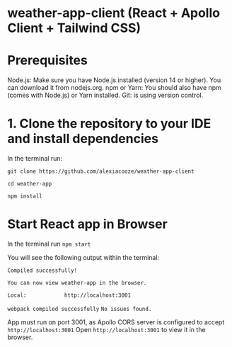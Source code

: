 # weather-app-client (React + Apollo Client + Tailwind CSS)

# Prerequisites

Node.js: Make sure you have Node.js installed (version 14 or higher). You can download it from nodejs.org.
npm or Yarn: You should also have npm (comes with Node.js) or Yarn installed.
Git: is using version control.


# 1. Clone the repository to your IDE and install dependencies 

In the terminal run:

`git clone https://github.com/alexiacooze/weather-app-client`

`cd weather-app`

`npm install`


# Start React app in Browser

In the terminal run
`npm start`

You will see the following output within the terminal:

`Compiled successfully!`

`You can now view weather-app in the browser.`

  `Local:            http://localhost:3001`

`webpack compiled successfully`
`No issues found.`

App must run on port 3001, as Apollo CORS server is configured to accept `http://localhost:3001`
Open `http://localhost:3001` to view it in the browser.
